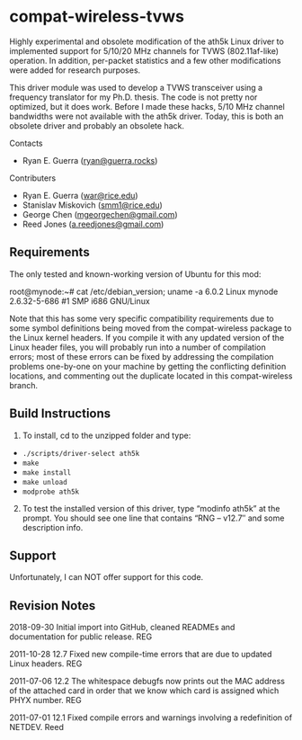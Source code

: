 # compat-wireless-tvws
Highly experimental and obsolete modification of the ath5k Linux driver to implemented support for 5/10/20 MHz channels for TVWS (802.11af-like) operation. In addition, per-packet statistics and a few other modifications were added for research purposes.

This driver module was used to develop a TVWS transceiver using a frequency translator for my Ph.D. thesis. The code is not pretty nor optimized, but it does work. Before I made these hacks, 5/10 MHz channel bandwidths were not available with the ath5k driver. Today, this is both an obsolete driver and probably an obsolete hack.

Contacts
- Ryan E. Guerra (ryan@guerra.rocks)

Contributers
- Ryan E. Guerra (war@rice.edu)
- Stanislav Miskovich (smm1@rice.edu)
- George Chen (mgeorgechen@gmail.com)
- Reed Jones (a.reedjones@gmail.com)

## Requirements
The only tested and known-working version of Ubuntu for this mod:

root@mynode:~# cat /etc/debian_version; uname -a 
6.0.2
Linux mynode 2.6.32-5-686 #1 SMP i686 GNU/Linux

Note that this has some very specific compatibility requirements due to some symbol definitions being moved from the compat-wireless package to the Linux kernel headers. If you compile it with any updated version of the Linux header files, you will probably run into a number of compilation errors; most of these errors can be fixed by addressing the compilation problems one-by-one on your machine by getting the conflicting definition locations, and commenting out the duplicate located in this compat-wireless branch.

## Build Instructions

1. To install, cd to the unzipped folder and type:

  * `./scripts/driver-select ath5k`
  * `make`
  * `make install`
  * `make unload`
  * `modprobe ath5k`
  
2. To test the installed version of this driver, type “modinfo ath5k” at the prompt. You should see one line that contains “RNG – v12.7″ and some description info.

## Support
Unfortunately, I can NOT offer support for this code.

## Revision Notes

2018-09-30 Initial import into GitHub, cleaned READMEs and documentation for public release. REG

2011-10-28 12.7 Fixed new compile-time errors that are due to updated Linux headers. REG

2011-07-06 12.2 The whitespace debugfs now prints out the MAC address of the attached card in order that we know which card is assigned which PHYX number. REG

2011-07-01 12.1 Fixed compile errors and warnings involving a redefinition of NETDEV. Reed
